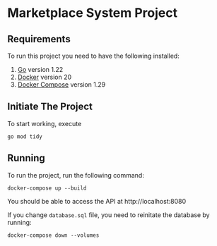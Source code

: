 # Marketplace System Project

## Requirements

To run this project you need to have the following installed:

1. [Go](https://golang.org/doc/install) version 1.22
2. [Docker](https://docs.docker.com/get-docker/) version 20
3. [Docker Compose](https://docs.docker.com/compose/install/) version 1.29

## Initiate The Project

To start working, execute

```
go mod tidy
```

## Running

To run the project, run the following command:

```
docker-compose up --build
```

You should be able to access the API at http://localhost:8080

If you change `database.sql` file, you need to reinitate the database by running:

```
docker-compose down --volumes
```

